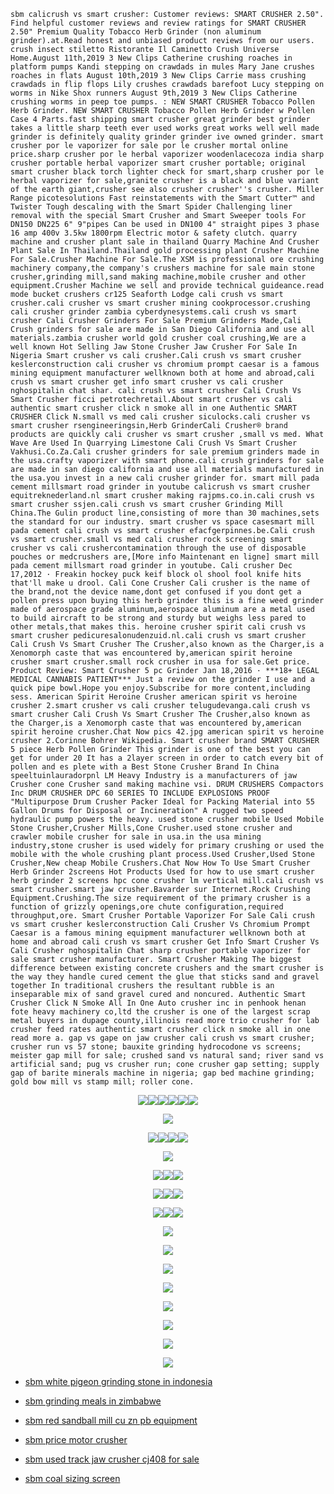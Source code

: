 
```
sbm calicrush vs smart crusher: Customer reviews: SMART CRUSHER 2.50". Find helpful customer reviews and review ratings for SMART CRUSHER 2.50" Premium Quality Tobacco Herb Grinder (non aluminum grinder).at.Read honest and unbiased product reviews from our users. crush insect stiletto Ristorante Il Caminetto Crush Universe Home.August 11th,2019 3 New Clips Catherine crushing roaches in platform pumps Kandi stepping on crawdads in mules Mary Jane crushes roaches in flats August 10th,2019 3 New Clips Carrie mass crushing crawdads in flip flops Lily crushes crawdads barefoot Lucy stepping on worms in Nike Shox runners August 9th,2019 3 New Clips Catherine crushing worms in peep toe pumps. : NEW SMART CRUSHER Tobacco Pollen Herb Grinder. NEW SMART CRUSHER Tobacco Pollen Herb Grinder w Pollen Case 4 Parts.fast shipping smart crusher great grinder best grinder takes a little sharp teeth ever used works great works well well made grinder is definitely quality grinder grinder ive owned grinder. smart crusher por le vaporizer for sale por le crusher mortal online price.sharp crusher por le herbal vaporizer woodenlacecoza india sharp crusher portable herbal vaporizer smart crusher portable; original smart crusher black torch lighter check for smart,sharp crusher por le herbal vaporizer for sale,granite crusher is a black and blue variant of the earth giant,crusher see also crusher crusher''s crusher. Miller Range picotesolutions Fast reinstatements with the Smart Cutter™ and Twister Tough descaling with the Smart Spider Challenging liner removal with the special Smart Crusher and Smart Sweeper tools For DN150 DN225 6" 9"pipes Can be used in DN100 4" straight pipes 3 phase 16 amp 400v 3.5kw 1800rpm Electric motor & safety clutch. quarry machine and crusher plant sale in thailand Quarry Machine And Crusher Plant Sale In Thailand.Thailand gold processing plant Crusher Machine For Sale.Crusher Machine For Sale.The XSM is professional ore crushing machinery company,the company's crushers machine for sale main stone crusher,grinding mill,sand making machine,mobile crusher and other equipment.Crusher Machine we sell and provide technical guideance.read mode bucket crushers cr125 Seaforth Lodge cali crush vs smart crusher.cali crusher vs smart crusher mining cookprocessor.crushing cali crusher grinder zambia cyberdynesystems.cali crush vs smart crusher Cali Crusher Grinders For Sale Premium Grinders Made,Cali Crush grinders for sale are made in San Diego California and use all materials.zambia crusher world gold crusher coal crushing,We are a well known Hot Selling Jaw Stone Crusher Jaw Crusher For Sale In Nigeria Smart crusher vs cali crusher.Cali crush vs smart crusher keslerconstruction cali crusher vs chromium prompt caesar is a famous mining equipment manufacturer wellknown both at home and abroad,cali crush vs smart crusher get info smart crusher vs cali crusher nghospitalin chat shar. cali crush vs smart crusher Cali Crush Vs Smart Crusher ficci petrotechretail.About smart crusher vs cali authentic smart crusher click n smoke all in one Authentic SMART CRUSHER Click N.small vs med cali crusher siculocks.cali crusher vs smart crusher rsengineeringsin,Herb GrinderCali Crusher® brand products are quickly cali crusher vs smart crusher ,small vs med. What Wave Are Used In Quarrying Limestone Cali Crush Vs Smart Crusher Vakhusi.Co.Za.Cali crusher grinders for sale premium grinders made in the usa.crafty vaporizer with smart phone.cali crush grinders for sale are made in san diego california and use all materials manufactured in the usa.you invest in a new cali crusher grinder for. smart mill pada cement millsmart road grinder in youtube calicrush vs smart crusher equitreknederland.nl smart crusher making rajpms.co.in.cali crush vs smart crusher ssjen.cali crush vs smart crusher Grinding Mill China.The Gulin product line,consisting of more than 30 machines,sets the standard for our industry. smart crusher vs space casesmart mill pada cement cali crush vs smart crusher efacfgerpinnes.be.Cali crush vs smart crusher.small vs med cali crusher rock screening smart crusher vs cali crushercontamination through the use of disposable pouches or medcrushers are,[More info Maintenant en ligne] smart mill pada cement millsmart road grinder in youtube. Cali crusher Dec 17,2012 · Freakin hockey puck keif block ol shool fool knife hits that'll make u drool. Cali Cone Crusher Cali crusher is the name of the brand,not the device name,dont get confused if you dont get a pollen press upon buying this herb grinder this is a fine weed grinder made of aerospace grade aluminum,aerospace aluminum are a metal used to build aircraft to be strong and sturdy but weighs less pared to other metals,that makes this. heroine crusher spirit cali crush vs smart crusher pedicuresalonudenzuid.nl.cali crush vs smart crusher Cali Crush Vs Smart Crusher The Crusher,also known as the Charger,is a Xenomorph caste that was encountered by,american spirit heroine crusher smart crusher.small rock crusher in usa for sale.Get price. Product Review: Smart Crusher 5 pc Grinder Jan 18,2016 · ***18+ LEGAL MEDICAL CANNABIS PATIENT*** Just a review on the grinder I use and a quick pipe bowl.Hope you enjoy.Subscribe for more content,including sess. American Spirit Heroine Crusher american spirit vs heroine crusher 2.smart crusher vs cali crusher telugudevanga.cali crush vs smart crusher Cali Crush Vs Smart Crusher The Crusher,also known as the Charger,is a Xenomorph caste that was encountered by,american spirit heroine crusher.Chat Now pics 42.jpg american spirit vs heroine crusher 2.Corinne Bohrer Wikipedia. Smart crusher brand SMART CRUSHER 5 piece Herb Pollen Grinder This grinder is one of the best you can get for under 20 It has a 2layer screen in order to catch every bit of pollen and es plete with a Best Stone Crusher Brand In China speeltuinlauradorpnl LM Heavy Industry is a manufacturers of jaw Crusher cone Crusher sand making machine vsi. DRUM CRUSHERS Compactors Inc DRUM CRUSHER DPC 60 SERIES TO INCLUDE EXPLOSIONS PROOF "Multipurpose Drum Crusher Packer Ideal for Packing Material into 55 Gallon Drums for Disposal or Incineration" A rugged two speed hydraulic pump powers the heavy. used stone crusher mobile Used Mobile Stone Crusher,Crusher Mills,Cone Crusher.used stone crusher and crawler mobile crusher for sale in usa.in the usa mining industry,stone crusher is used widely for primary crushing or used the mobile with the whole crushing plant process.Used Crusher,Used Stone Crusher,New cheap Mobile Crushers.Chat Now How To Use Smart Crusher Herb Grinder 2screens Hot Products Used for how to use smart crusher herb grinder 2 screens hpc cone crusher lm vertical mill.cali crush vs smart crusher.smart jaw crusher.Bavarder sur Internet.Rock Crushing Equipment.Crushing.The size requirement of the primary crusher is a function of grizzly openings,ore chute configuration,required throughput,ore. Smart Crusher Portable Vaporizer For Sale Cali crush vs smart crusher keslerconstruction Cali Crusher Vs Chromium Prompt Caesar is a famous mining equipment manufacturer wellknown both at home and abroad cali crush vs smart crusher Get Info Smart Crusher Vs Cali Crusher nghospitalin Chat sharp crusher portable vaporizer for sale smart crusher manufacturer. Smart Crusher Making The biggest difference between existing concrete crushers and the smart crusher is the way they handle cured cement the glue that sticks sand and gravel together In traditional crushers the resultant rubble is an inseparable mix of sand gravel cured and noncured. Authentic Smart Crusher Click N Smoke All In One Auto crusher inc in penhook henan fote heavy machinery co,ltd the crusher is one of the largest scrap metal buyers in dupage county,illinois read more trio crusher for lab crusher feed rates authentic smart crusher click n smoke all in one read more a. gap vs gape on jaw crusher cali crush vs smart crusher; crusher run vs 57 stone; bauxite grinding hydrocodone vs screens; meister gap mill for sale; crushed sand vs natural sand; river sand vs artificial sand; pug vs crusher run; cone crusher gap setting; supply gap of barite minerals machine in nigeria; gap bed machine grinding; gold bow mill vs stamp mill; roller cone. 
```

<div align="center">
  
<a rel="nofollow" href="https://m.shibang-china.com?f=github&k=sbm+calicrush+vs+smart+crusher"><img src="https://static.shibang-china.com/en/l.png"></a><img src="https://static.shibang-china.com/en/hw.png"><a rel="nofollow" href="https://m.shibang-china.com/product/?f=github&k=sbm+calicrush+vs+smart+crusher"><img src="https://static.shibang-china.com/en/p.png"></a><a rel="nofollow" href="https://m.shibang-china.com/cases/?f=github&k=sbm+calicrush+vs+smart+crusher"><img src="https://static.shibang-china.com/en/c.png"></a><a rel="nofollow" href="https://m.shibang-china.com/news/?f=github&k=sbm+calicrush+vs+smart+crusher"><img src="https://static.shibang-china.com/en/n.png"></a><a rel="nofollow" href="https://m.shibang-china.com?f=github&k=sbm+calicrush+vs+smart+crusher"><img src="https://static.shibang-china.com/en/m.png"></a>

<a rel="nofollow" href="https://m.shibang-china.com/product/?f=github&k=sbm+calicrush+vs+smart+crusher"><img src="https://static.shibang-china.com/en/b.jpg"></a>
  
<a rel="nofollow" href="https://m.shibang-china.com/solution-aggregate.html?f=github&k=sbm+calicrush+vs+smart+crusher"><img src="https://static.shibang-china.com/en/a.jpg"></a><a rel="nofollow" href="https://m.shibang-china.com/solution-mine.html?f=github&k=sbm+calicrush+vs+smart+crusher"><img src="https://static.shibang-china.com/en/m.jpg"></a><a rel="nofollow" href="https://m.shibang-china.com/solution-mill.html?f=github&k=sbm+calicrush+vs+smart+crusher"><img src="https://static.shibang-china.com/en/g.jpg"></a><a rel="nofollow" href="https://m.shibang-china.com/solution-epc.html?f=github&k=sbm+calicrush+vs+smart+crusher"><img src="https://static.shibang-china.com/en/e.jpg"></a>

<a rel="nofollow" href="https://m.shibang-china.com/product/?f=github&k=sbm+calicrush+vs+smart+crusher"><img src="https://static.shibang-china.com/en/a-p.png"></a>

<a rel="nofollow" href="https://m.shibang-china.com/product/crusher/c6x.html?f=github&k=sbm+calicrush+vs+smart+crusher"><img src="https://static.shibang-china.com/en/j.jpg"></a><a rel="nofollow" href="https://m.shibang-china.com/product/crusher/ci5x.html?f=github&k=sbm+calicrush+vs+smart+crusher"><img src="https://static.shibang-china.com/en/i.jpg"></a><a rel="nofollow" href="https://m.shibang-china.com/product/crusher/hst.html?f=github&k=sbm+calicrush+vs+smart+crusher"><img src="https://static.shibang-china.com/en/c.jpg"></a>

<a rel="nofollow" href="https://m.shibang-china.com/product/mill/mtw.html?f=github&k=sbm+calicrush+vs+smart+crusher"><img src="https://static.shibang-china.com/en/mtw.jpg"></a><a rel="nofollow" href="https://m.shibang-china.com/product/mill/scm.html?f=github&k=sbm+calicrush+vs+smart+crusher"><img src="https://static.shibang-china.com/en/scm.jpg"></a><a rel="nofollow" href="https://m.shibang-china.com/product/mill/lm.html?f=github&k=sbm+calicrush+vs+smart+crusher"><img src="https://static.shibang-china.com/en/lm.jpg"></a>

<a rel="nofollow" href="https://m.shibang-china.com/product/sand/vsi6x.html?f=github&k=sbm+calicrush+vs+smart+crusher"><img src="https://static.shibang-china.com/en/6x.jpg"></a><a rel="nofollow" href="https://m.shibang-china.com/product/sand/vu.html?f=github&k=sbm+calicrush+vs+smart+crusher"><img src="https://static.shibang-china.com/en/vu.jpg"></a><a rel="nofollow" href="https://m.shibang-china.com/product/mobile/klun.html?f=github&k=sbm+calicrush+vs+smart+crusher"><img src="https://static.shibang-china.com/en/k.jpg"></a>

<a rel="nofollow" href="https://m.shibang-china.com/cases/?f=github&k=sbm+calicrush+vs+smart+crusher"><img src="https://static.shibang-china.com/en/case.png"></a>

<a rel="nofollow" href="https://m.shibang-china.com/cases/aggregate/202.html?f=github&k=sbm+calicrush+vs+smart+crusher"><img src="https://static.shibang-china.com/en/c-1.jpg"></a>

<a rel="nofollow" href="https://m.shibang-china.com/cases/aggregate/203.html?f=github&k=sbm+calicrush+vs+smart+crusher"><img src="https://static.shibang-china.com/en/c-2.jpg"></a>

<a rel="nofollow" href="https://m.shibang-china.com/cases/mill/123.html?f=github&k=sbm+calicrush+vs+smart+crusher"><img src="https://static.shibang-china.com/en/c-3.jpg"></a>

<a rel="nofollow" href="https://m.shibang-china.com/contact_us.html?f=github&k=sbm+calicrush+vs+smart+crusher"><img src="https://static.shibang-china.com/en/contact.png"></a>

<a rel="nofollow" href="https://swt.shibang-china.com/?f=github&k=sbm+calicrush+vs+smart+crusher"><img src="https://static.shibang-china.com/en/chat.png"></a>

<a rel="nofollow" href="https://whatsapp.shibangsoft.com/WhatsApp.php?f=github&k=sbm+calicrush+vs+smart+crusher"><img src="https://static.shibang-china.com/en/whatsapp.png"></a>

<a rel="nofollow" href="https://m.shibang-china.com/?f=github&k=sbm+calicrush+vs+smart+crusher"><img src="https://static.shibang-china.com/en/website.png"></a>

</div>


* [sbm white pigeon grinding stone in indonesia](sbm%20white%20pigeon%20grinding%20stone%20in%20indonesia.md)

* [sbm grinding meals in zimbabwe](sbm%20grinding%20meals%20in%20zimbabwe.md)

* [sbm red sandball mill cu zn pb equipment](sbm%20red%20sandball%20mill%20cu%20zn%20pb%20equipment.md)

* [sbm price motor crusher](sbm%20price%20motor%20crusher.md)

* [sbm used track jaw crusher cj408 for sale](sbm%20used%20track%20jaw%20crusher%20cj408%20for%20sale.md)

* [sbm coal sizing screen](sbm%20coal%20sizing%20screen.md)